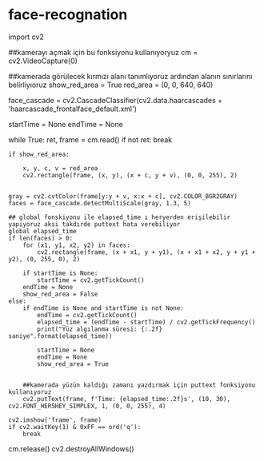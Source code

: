 # face-recognation

import cv2

##kamerayı açmak için bu fonksiyonu kullanıyoryuz
cm = cv2.VideoCapture(0)

##kamerada görülecek kırmızı alanı tanımlıyoruz ardından alanın sınırlarını belirliyıoruz
show_red_area = True
red_area = (0, 0, 640, 640)


face_cascade = cv2.CascadeClassifier(cv2.data.haarcascades + 'haarcascade_frontalface_default.xml')

startTime = None
endTime = None

while True:
    ret, frame = cm.read()
    if not ret:
        break

    if show_red_area:

        x, y, c, v = red_area
        cv2.rectangle(frame, (x, y), (x + c, y + v), (0, 0, 255), 2)


    gray = cv2.cvtColor(frame[y:y + v, x:x + c], cv2.COLOR_BGR2GRAY)
    faces = face_cascade.detectMultiScale(gray, 1.3, 5)

    ## global fonskiyonu ile elapsed_time ı heryerden erişilebilir yapıyoruz aksi takdırde puttext hata verebiliyor
    global elapsed_time
    if len(faces) > 0:
        for (x1, y1, x2, y2) in faces:
            cv2.rectangle(frame, (x + x1, y + y1), (x + x1 + x2, y + y1 + y2), (0, 255, 0), 2)

        if startTime is None:
            startTime = cv2.getTickCount()
        endTime = None
        show_red_area = False
    else:
        if endTime is None and startTime is not None:
            endTime = cv2.getTickCount()
            elapsed_time = (endTime - startTime) / cv2.getTickFrequency()
            print("Yüz algılanma süresi: {:.2f} saniye".format(elapsed_time))

            startTime = None
            endTime = None
            show_red_area = True


        ##kamerada yüzün kaldığı zamanı yazdırmak için puttext fonksiyonu kullanıyoruz
        cv2.putText(frame, f'Time: {elapsed_time:.2f}s', (10, 30), cv2.FONT_HERSHEY_SIMPLEX, 1, (0, 0, 255), 4)

    cv2.imshow('frame', frame)
    if cv2.waitKey(1) & 0xFF == ord('q'):
        break




cm.release()
cv2.destroyAllWindows()
